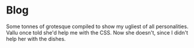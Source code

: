 # Blog
Some tonnes of grotesque compiled to show my ugliest of all personalities. 
Vallu once told she'd help me with the CSS. Now she doesn't, since I didn't help her with the dishes. 
